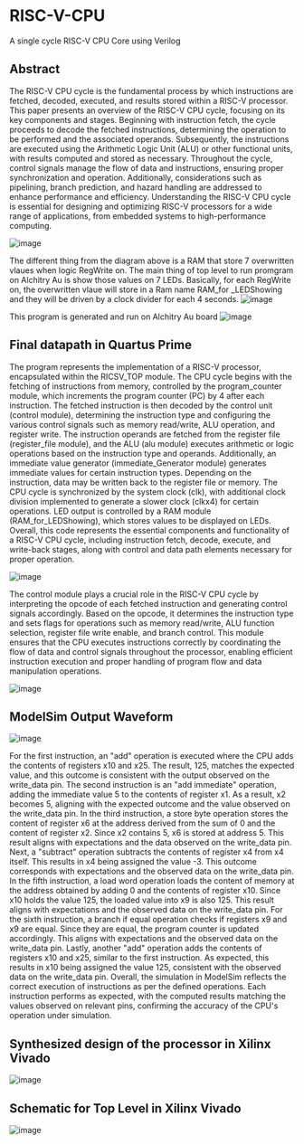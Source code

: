 # RISC-V-CPU
A single cycle RISC-V CPU Core using Verilog

## Abstract
The RISC-V CPU cycle is the fundamental process by which instructions are fetched, decoded, executed, and results stored within a RISC-V processor. This paper presents an overview of the RISC-V CPU cycle, focusing on its key components and stages. Beginning with instruction fetch, the cycle proceeds to decode the fetched instructions, determining the operation to be performed and the associated operands. Subsequently, the instructions are executed using the Arithmetic Logic Unit (ALU) or other functional units, with results computed and stored as necessary. Throughout the cycle, control signals manage the flow of data and instructions, ensuring proper synchronization and operation. Additionally, considerations such as pipelining, branch prediction, and hazard handling are addressed to enhance performance and efficiency. Understanding the RISC-V CPU cycle is essential for designing and optimizing RISC-V processors for a wide range of applications, from embedded systems to high-performance computing.

![image](https://github.com/vanngo411/RISC_V/blob/main/BlockDiagram.png)

The different thing from the diagram above is a RAM that store 7 overwritten vlaues when logic RegWrite on. The main thing of top level to run promgram on Alchitry Au is show those values on 7 LEDs. Basically, for each RegWrite on, the overwritten vlaue will store in a Ram name RAM_for _LEDShowing and they will be driven by a clock divider  for each 4 seconds.
![image](https://github.com/vanngo411/RISC_V/blob/main/LED_Showup_Schematic.png)

This program is generated and run on Alchitry Au board
![image](https://github.com/vanngo411/RISC_V/blob/main/Alchitry_Au.png)

## Final datapath in Quartus Prime

The program represents the implementation of a RISC-V processor, encapsulated within the RICSV_TOP module. The CPU cycle begins with the fetching of instructions from memory, controlled by the program_counter module, which increments the program counter (PC) by 4 after each instruction. The fetched instruction is then decoded by the control unit (control module), determining the instruction type and configuring the various control signals such as memory read/write, ALU operation, and register write. The instruction operands are fetched from the register file (register_file module), and the ALU (alu module) executes arithmetic or logic operations based on the instruction type and operands. Additionally, an immediate value generator (immediate_Generator module) generates immediate values for certain instruction types. Depending on the instruction, data may be written back to the register file or memory. The CPU cycle is synchronized by the system clock (clk), with additional clock division implemented to generate a slower clock (clkx4) for certain operations. LED output is controlled by a RAM module (RAM_for_LEDShowing), which stores values to be displayed on LEDs. Overall, this code represents the essential components and functionality of a RISC-V CPU cycle, including instruction fetch, decode, execute, and write-back stages, along with control and data path elements necessary for proper operation.

![image](https://github.com/vanngo411/RISC_V/blob/main/Screenshot%202024-03-01%20164305.png)

The control module plays a crucial role in the RISC-V CPU cycle by interpreting the opcode of each fetched instruction and generating control signals accordingly. Based on the opcode, it determines the instruction type and sets flags for operations such as memory read/write, ALU function selection, register file write enable, and branch control. This module ensures that the CPU executes instructions correctly by coordinating the flow of data and control signals throughout the processor, enabling efficient instruction execution and proper handling of program flow and data manipulation operations.

![image](https://github.com/vanngo411/RISC_V/blob/main/Screenshot%202024-03-01%20164400.png)

## ModelSim Output Waveform
![image](https://github.com/vanngo411/RISC_V/blob/main/Screenshot%202024-03-01%20163710.png)

For the first instruction, an "add" operation is executed where the CPU adds the contents of registers x10 and x25. The result, 125, matches the expected value, and this outcome is consistent with the output observed on the write_data pin. The second instruction is an "add immediate" operation, adding the immediate value 5 to the contents of register x1. As a result, x2 becomes 5, aligning with the expected outcome and the value observed on the write_data pin. In the third instruction, a store byte operation stores the content of register x6 at the address derived from the sum of 0 and the content of register x2. Since x2 contains 5, x6 is stored at address 5. This result aligns with expectations and the data observed on the write_data pin. Next, a "subtract" operation subtracts the contents of register x4 from x4 itself. This results in x4 being assigned the value -3. This outcome corresponds with expectations and the observed data on the write_data pin. In the fifth instruction, a load word operation loads the content of memory at the address obtained by adding 0 and the contents of register x10. Since x10 holds the value 125, the loaded value into x9 is also 125. This result aligns with expectations and the observed data on the write_data pin. For the sixth instruction, a branch if equal operation checks if registers x9 and x9 are equal. Since they are equal, the program counter is updated accordingly. This aligns with expectations and the observed data on the write_data pin. Lastly, another "add" operation adds the contents of registers x10 and x25, similar to the first instruction. As expected, this results in x10 being assigned the value 125, consistent with the observed data on the write_data pin. Overall, the simulation in ModelSim reflects the correct execution of instructions as per the defined operations. Each instruction performs as expected, with the computed results matching the values observed on relevant pins, confirming the accuracy of the CPU's operation under simulation.

## Synthesized design of the processor in Xilinx Vivado
![image](https://github.com/vanngo411/RISC_V/blob/main/Screenshot%202024-03-01%20163544.png)


## Schematic for Top Level in Xilinx Vivado
![image](https://github.com/vanngo411/RISC_V/blob/main/Screenshot%202024-03-01%20163532.png)
